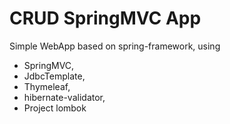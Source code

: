 # CRUD SpringMVC App

Simple WebApp based on spring-framework, using 
- SpringMVC, 
- JdbcTemplate,
- Thymeleaf, 
- hibernate-validator, 
- Project lombok
